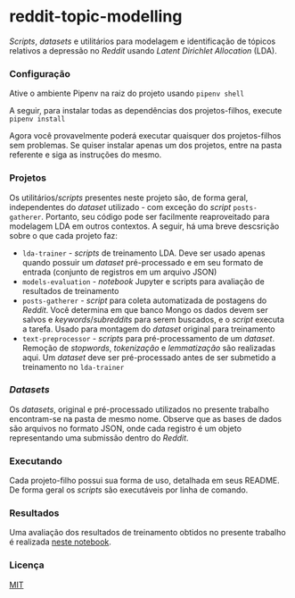 # reddit-topic-modelling
*Scripts*, *datasets* e utilitários para modelagem e identificação de tópicos relativos a depressão no *Reddit* usando *Latent Dirichlet Allocation* (LDA).

### Configuração
Ative o ambiente Pipenv na raiz do projeto usando ```pipenv shell```

A seguir, para instalar todas as dependências dos projetos-filhos, execute ```pipenv install```

Agora você provavelmente poderá executar quaisquer dos projetos-filhos sem problemas. Se quiser instalar apenas um dos projetos, entre na pasta referente e siga as instruções do mesmo.

### Projetos
Os utilitários/*scripts* presentes neste projeto são, de forma geral, independentes do *dataset* utilizado - com exceção do *script* ```posts-gatherer```. Portanto, seu código pode ser facilmente reaproveitado para modelagem LDA em outros contextos. A seguir, há uma breve descsrição sobre o que cada projeto faz:

* ```lda-trainer``` - *scripts* de treinamento LDA. Deve ser usado apenas quando possuir um *dataset* pré-processado e em seu formato de entrada (conjunto de registros em um arquivo JSON)
* ```models-evaluation``` - *notebook* Jupyter e scripts para avaliação de resultados de treinamento
* ```posts-gatherer``` - *script* para coleta automatizada de postagens do *Reddit*. Você determina em que banco Mongo os dados devem ser salvos e *keywords*/*subreddits* para serem buscados, e o *script* executa a tarefa. Usado para montagem do *dataset* original para treinamento
* ```text-preprocessor``` - *scripts* para pré-processamento de um *dataset*. Remoção de *stopwords*, *tokenização* e *lemmatização* são realizadas aqui. Um *dataset* deve ser pré-processado antes de ser submetido a treinamento no ```lda-trainer```

### *Datasets*
Os *datasets*, original e pré-processado utilizados no presente trabalho encontram-se na pasta de mesmo nome. Observe que as bases de dados são arquivos no formato JSON, onde cada registro é um objeto representando uma submissão dentro do *Reddit*.

### Executando
Cada projeto-filho possui sua forma de uso, detalhada em seus README. De forma geral os *scripts* são executáveis por linha de comando.

### Resultados
Uma avaliação dos resultados de treinamento obtidos no presente trabalho é realizada [neste notebook](https://github.com/lffloyd/reddit-topic-modelling/blob/master/models-evaluation/Reddit_pt%20-%20Modelagem%20de%20t%C3%B3picos%20-%20Resultados%20de%20treinamento.ipynb).

### Licença
[MIT](LICENSE)